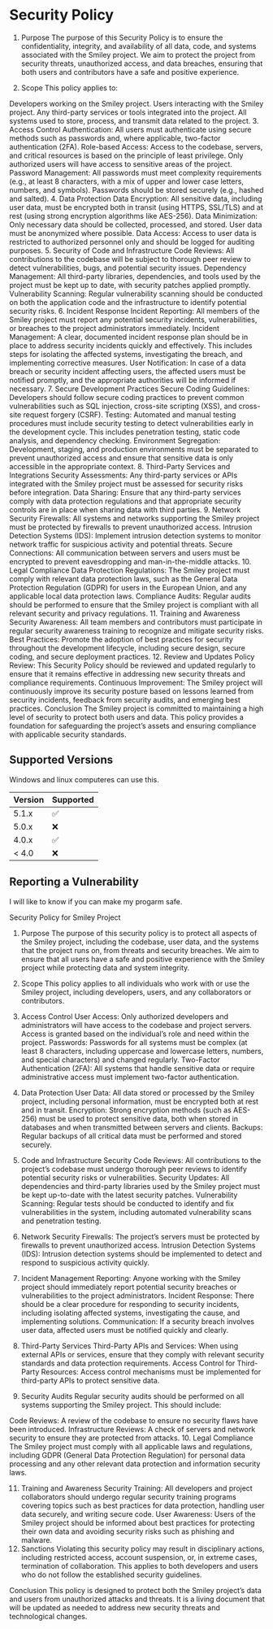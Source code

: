 # Security Policy
1. Purpose
The purpose of this Security Policy is to ensure the confidentiality, integrity, and availability of all data, code, and systems associated with the Smiley project. We aim to protect the project from security threats, unauthorized access, and data breaches, ensuring that both users and contributors have a safe and positive experience.

2. Scope
This policy applies to:

Developers working on the Smiley project.
Users interacting with the Smiley project.
Any third-party services or tools integrated into the project.
All systems used to store, process, and transmit data related to the project.
3. Access Control
Authentication: All users must authenticate using secure methods such as passwords and, where applicable, two-factor authentication (2FA).
Role-based Access: Access to the codebase, servers, and critical resources is based on the principle of least privilege. Only authorized users will have access to sensitive areas of the project.
Password Management: All passwords must meet complexity requirements (e.g., at least 8 characters, with a mix of upper and lower case letters, numbers, and symbols). Passwords should be stored securely (e.g., hashed and salted).
4. Data Protection
Data Encryption: All sensitive data, including user data, must be encrypted both in transit (using HTTPS, SSL/TLS) and at rest (using strong encryption algorithms like AES-256).
Data Minimization: Only necessary data should be collected, processed, and stored. User data must be anonymized where possible.
Data Access: Access to user data is restricted to authorized personnel only and should be logged for auditing purposes.
5. Security of Code and Infrastructure
Code Reviews: All contributions to the codebase will be subject to thorough peer review to detect vulnerabilities, bugs, and potential security issues.
Dependency Management: All third-party libraries, dependencies, and tools used by the project must be kept up to date, with security patches applied promptly.
Vulnerability Scanning: Regular vulnerability scanning should be conducted on both the application code and the infrastructure to identify potential security risks.
6. Incident Response
Incident Reporting: All members of the Smiley project must report any potential security incidents, vulnerabilities, or breaches to the project administrators immediately.
Incident Management: A clear, documented incident response plan should be in place to address security incidents quickly and effectively. This includes steps for isolating the affected systems, investigating the breach, and implementing corrective measures.
User Notification: In case of a data breach or security incident affecting users, the affected users must be notified promptly, and the appropriate authorities will be informed if necessary.
7. Secure Development Practices
Secure Coding Guidelines: Developers should follow secure coding practices to prevent common vulnerabilities such as SQL injection, cross-site scripting (XSS), and cross-site request forgery (CSRF).
Testing: Automated and manual testing procedures must include security testing to detect vulnerabilities early in the development cycle. This includes penetration testing, static code analysis, and dependency checking.
Environment Segregation: Development, staging, and production environments must be separated to prevent unauthorized access and ensure that sensitive data is only accessible in the appropriate context.
8. Third-Party Services and Integrations
Security Assessments: Any third-party services or APIs integrated with the Smiley project must be assessed for security risks before integration.
Data Sharing: Ensure that any third-party services comply with data protection regulations and that appropriate security controls are in place when sharing data with third parties.
9. Network Security
Firewalls: All systems and networks supporting the Smiley project must be protected by firewalls to prevent unauthorized access.
Intrusion Detection Systems (IDS): Implement intrusion detection systems to monitor network traffic for suspicious activity and potential threats.
Secure Connections: All communication between servers and users must be encrypted to prevent eavesdropping and man-in-the-middle attacks.
10. Legal Compliance
Data Protection Regulations: The Smiley project must comply with relevant data protection laws, such as the General Data Protection Regulation (GDPR) for users in the European Union, and any applicable local data protection laws.
Compliance Audits: Regular audits should be performed to ensure that the Smiley project is compliant with all relevant security and privacy regulations.
11. Training and Awareness
Security Awareness: All team members and contributors must participate in regular security awareness training to recognize and mitigate security risks.
Best Practices: Promote the adoption of best practices for security throughout the development lifecycle, including secure design, secure coding, and secure deployment practices.
12. Review and Updates
Policy Review: This Security Policy should be reviewed and updated regularly to ensure that it remains effective in addressing new security threats and compliance requirements.
Continuous Improvement: The Smiley project will continuously improve its security posture based on lessons learned from security incidents, feedback from security audits, and emerging best practices.
Conclusion
The Smiley project is committed to maintaining a high level of security to protect both users and data. This policy provides a foundation for safeguarding the project’s assets and ensuring compliance with applicable security standards.
## Supported Versions

Windows and linux computeres can use this.

| Version | Supported          |
| ------- | ------------------ |
| 5.1.x   | :white_check_mark: |
| 5.0.x   | :x:                |
| 4.0.x   | :white_check_mark: |
| < 4.0   | :x:                |

## Reporting a Vulnerability

I will like to know if you can make my progarm safe.

Security Policy for Smiley Project
1. Purpose
The purpose of this security policy is to protect all aspects of the Smiley project, including the codebase, user data, and the systems that the project runs on, from threats and security breaches. We aim to ensure that all users have a safe and positive experience with the Smiley project while protecting data and system integrity.

2. Scope
This policy applies to all individuals who work with or use the Smiley project, including developers, users, and any collaborators or contributors.

3. Access Control
User Access: Only authorized developers and administrators will have access to the codebase and project servers. Access is granted based on the individual’s role and need within the project.
Passwords: Passwords for all systems must be complex (at least 8 characters, including uppercase and lowercase letters, numbers, and special characters) and changed regularly.
Two-Factor Authentication (2FA): All systems that handle sensitive data or require administrative access must implement two-factor authentication.
4. Data Protection
User Data: All data stored or processed by the Smiley project, including personal information, must be encrypted both at rest and in transit.
Encryption: Strong encryption methods (such as AES-256) must be used to protect sensitive data, both when stored in databases and when transmitted between servers and clients.
Backups: Regular backups of all critical data must be performed and stored securely.
5. Code and Infrastructure Security
Code Reviews: All contributions to the project’s codebase must undergo thorough peer reviews to identify potential security risks or vulnerabilities.
Security Updates: All dependencies and third-party libraries used by the Smiley project must be kept up-to-date with the latest security patches.
Vulnerability Scanning: Regular tests should be conducted to identify and fix vulnerabilities in the system, including automated vulnerability scans and penetration testing.
6. Network Security
Firewalls: The project’s servers must be protected by firewalls to prevent unauthorized access.
Intrusion Detection Systems (IDS): Intrusion detection systems should be implemented to detect and respond to suspicious activity quickly.
7. Incident Management
Reporting: Anyone working with the Smiley project should immediately report potential security breaches or vulnerabilities to the project administrators.
Incident Response: There should be a clear procedure for responding to security incidents, including isolating affected systems, investigating the cause, and implementing solutions.
Communication: If a security breach involves user data, affected users must be notified quickly and clearly.
8. Third-Party Services
Third-Party APIs and Services: When using external APIs or services, ensure that they comply with relevant security standards and data protection requirements.
Access Control for Third-Party Resources: Access control mechanisms must be implemented for third-party APIs to protect sensitive data.
9. Security Audits
Regular security audits should be performed on all systems supporting the Smiley project. This should include:

Code Reviews: A review of the codebase to ensure no security flaws have been introduced.
Infrastructure Reviews: A check of servers and network security to ensure they are protected from attacks.
10. Legal Compliance
The Smiley project must comply with all applicable laws and regulations, including GDPR (General Data Protection Regulation) for personal data processing and any other relevant data protection and information security laws.

11. Training and Awareness
Security Training: All developers and project collaborators should undergo regular security training programs covering topics such as best practices for data protection, handling user data securely, and writing secure code.
User Awareness: Users of the Smiley project should be informed about best practices for protecting their own data and avoiding security risks such as phishing and malware.
12. Sanctions
Violating this security policy may result in disciplinary actions, including restricted access, account suspension, or, in extreme cases, termination of collaboration. This applies to both developers and users who do not follow the established security guidelines.

Conclusion
This policy is designed to protect both the Smiley project’s data and users from unauthorized attacks and threats. It is a living document that will be updated as needed to address new security threats and technological changes.

